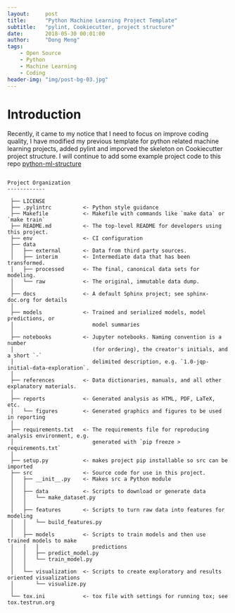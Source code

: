 ```yaml
---
layout:     post
title:      "Python Machine Learning Project Template"
subtitle:   "pylint, Cookiecutter, project structure"
date:       2018-05-30 00:01:00
author:     "Dong Meng"
tags:
    - Open Source
    - Python
    - Machine Learning
    - Coding
header-img: "img/post-bg-03.jpg"
---
```


# Introduction

Recently, it came to my notice that I need to focus on improve coding quality, I have modified my previous template for python related machine learning projects, added pylint and imporved the skeleton on Cookiecutter project structure. I will continue to add some example project code to this repo [python-ml-structure](https://github.com/mengdong/python-ml-structure)

<pre><code>
Project Organization
------------

 ├── LICENSE
 ├── .pylintrc          <- Python style guidance
 ├── Makefile           <- Makefile with commands like `make data` or `make train`
 ├── README.md          <- The top-level README for developers using this project.
 ├── env                <- CI configuration
 ├── data
 │   ├── external       <- Data from third party sources.
 │   ├── interim        <- Intermediate data that has been transformed.
 │   ├── processed      <- The final, canonical data sets for modeling.
 │   └── raw            <- The original, immutable data dump.
 │
 ├── docs               <- A default Sphinx project; see sphinx-doc.org for details
 │
 ├── models             <- Trained and serialized models, model predictions, or 
 │                         model summaries
 │
 ├── notebooks          <- Jupyter notebooks. Naming convention is a number 
 │                         (for ordering), the creator's initials, and a short `-`  
 │                         delimited description, e.g. `1.0-jqp-initial-data-exploration`.
 │
 ├── references         <- Data dictionaries, manuals, and all other explanatory materials.
 │
 ├── reports            <- Generated analysis as HTML, PDF, LaTeX, etc.
 │   └── figures        <- Generated graphics and figures to be used in reporting
 │
 ├── requirements.txt   <- The requirements file for reproducing analysis environment, e.g.
 │                         generated with `pip freeze > requirements.txt`
 │
 ├── setup.py           <- makes project pip installable so src can be imported
 ├── src                <- Source code for use in this project.
 │   ├── __init__.py    <- Makes src a Python module
 │   │
 │   ├── data           <- Scripts to download or generate data
 │   │   └── make_dataset.py
 │   │
 │   ├── features       <- Scripts to turn raw data into features for modeling
 │   │   └── build_features.py
 │   │
 │   ├── models         <- Scripts to train models and then use trained models to make
 │   │   │                 predictions
 │   │   ├── predict_model.py
 │   │   └── train_model.py
 │   │
 │   └── visualization  <- Scripts to create exploratory and results oriented visualizations
 │       └── visualize.py
 │
 └── tox.ini            <- tox file with settings for running tox; see tox.testrun.org

</code></pre>
